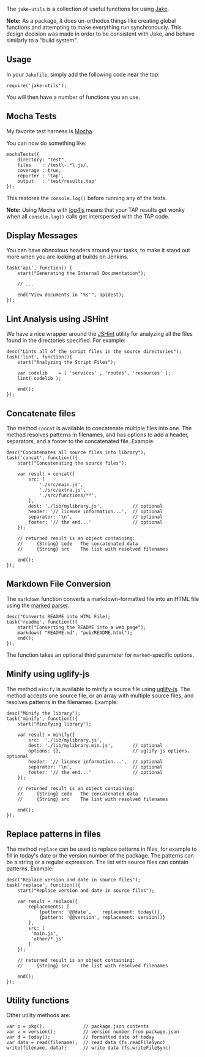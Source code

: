 The `jake-utils` is a collection of useful functions for using [Jake][3].

**Note:** As a package, it does un-orthodox things like creating
global functions and attempting to make everything run synchronously.
This design decision was made in order to be consistent with Jake, and
behave similarly to a "build system".

  [3]: https://github.com/isaacs/node-jake
  
Usage
-----

In your `Jakefile`, simply add the following code near the top:

    require('jake-utils');

You will then have a number of functions you an use.


Mocha Tests
-----------

My favorite test harness is [Mocha][1]. 

You can now do something like:

    mochaTests({
        directory: "test",
        files    : /test\-.*\.js/,
        coverage : true,
        reporter : 'tap',
        output   : 'test/results.tap'
    });

This restores the `console.log()` before running any of the tests.

**Note:** Using Mocha with [log4js][2] means that your TAP results get wonky
when all `console.log()` calls get interspersed with the TAP code.

 [1]: https://github.com/visionmedia/mocha
 [2]: http://log4js.berlios.de/
 
 
Display Messages
----------------

You can have obnoxious headers around your tasks, to make it stand out
more when you are looking at builds on Jenkins.

    task('api', function() {
        start("Generating the Internal Documentation");
    
        // ...
        
        end("View documents in '%s'", apidest);
    });


Lint Analysis using JSHint
--------------------------

We have a nice wrapper around the [JSHint][4] utility for analyzing all
the files found in the directories specified. For example:

    desc("Lints all of the script files in the source directories");
    task('lint', function(){
        start("Analyzing the Script Files");
    
        var codelib    = [ 'services' , 'routes', 'resources' ];
        lint( codelib );
    
        end();
    });
    
  [4]: https://github.com/jshint/node-jshint/


Concatenate files
--------------------------

The method `concat` is available to concatenate multiple files into one.
The method resolves patterns in filenames, and has options to add a header,
separators, and a footer to the concatenated file. Example:

    desc("Concatenates all source files into library");
    task('concat', function(){
        start("Concatenating the source files");

        var result = concat({
            src: [
                './src/main.js',
                './src/extra.js',
                './src/functions/**',
            ],
            dest: './lib/mylibrary.js',           // optional
            header: '// license information...',  // optional
            separator: '\n',                      // optional
            footer: '// the end...'               // optional
        });

        // returned result is an object containing:
        //     {String} code   The concatenated data
        //     {String} src    The list with resolved filenames

        end();
    });

Markdown File Conversion
------------------------

The `markdown` function converts a markdown-formatted file into an HTML file using the
[marked parser](https://github.com/chjj/marked).

    desc("Converts README into HTML File);
    task('readme', function(){
        start("Converting the README into a web page");
        markdown( "README.md", "pub/README.html");
        end();
    });

The function takes an optional third parameter for `marked`-specific options.


Minify using uglify-js
--------------------------

The method `minify` is available to minify a source file using [uglify-js][5].
The method accepts one source file, or an array with multiple source files, and
resolves patterns in the filenames. Example:

    desc("Minify the library");
    task('minify', function(){
        start("Minifying library");

        var result = minify({
            src:  './lib/mylibrary.js',
            dest: './lib/mylibrary.min.js',       // optional
            options: {},                          // uglify-js options. optional
            header: '// license information...',  // optional
            separator: '\n',                      // optional
            footer: '// the end...'               // optional
        });

        // returned result is an object containing:
        //     {String} code   The concatenated data
        //     {String} src    The list with resolved filenames

        end();
    });

  [5]: https://github.com/mishoo/UglifyJS2


Replace patterns in files
--------------------------

The method `replace` can be used to replace patterns in files, for example to
fill in today's date or the version number of the package. The patterns can
be a string or a regular expression. The list with source files can contain
patterns. Example:

    desc("Replace version and date in source files");
    task('replace', function(){
        start("Replace version and date in source files");

        var result = replace({
            replacements: [
                {pattern: '@@date',    replacement: today()},
                {pattern: '@@version', replacement: version()}
            },
            src: [
             'main.js',
             'other/*.js'
            ]
        });

        // returned result is an object containing:
        //     {String} src    The list with resolved filenames

        end();
    });

  [5]: https://github.com/mishoo/UglifyJS2


Utility functions
--------------------------

Other utility methods are:

    var p = pkg();              // package.json contents
    var v = version();          // version number from package.json
    var d = today();            // formatted date of today
    var data = read(filename);  // read data (fs.readFileSync)
    write(filename, data);      // write data (fs.writeFileSync)
